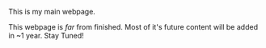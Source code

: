 This is my main webpage.

This webpage is *far* from finished. Most of it's future content will be added in ~1 year. Stay Tuned!

